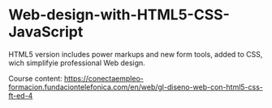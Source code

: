 # Web-design-with-HTML5-CSS-JavaScript
HTML5 version includes power markups and new form tools, added to CSS, wich simplifyie professional Web design.

Course content: https://conectaempleo-formacion.fundaciontelefonica.com/en/web/gl-diseno-web-con-html5-css-ft-ed-4
